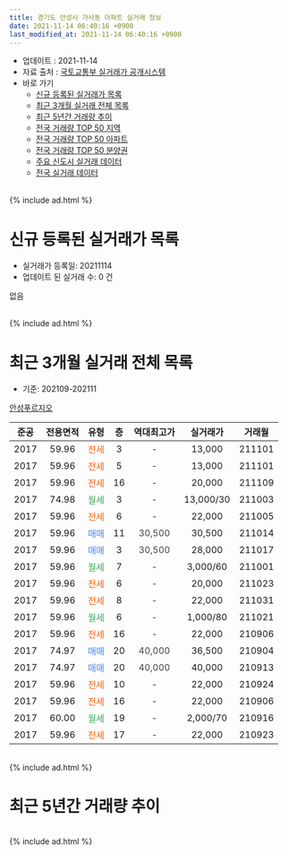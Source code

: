 ```yaml
---
title: 경기도 안성시 가사동 아파트 실거래 정보
date: 2021-11-14 06:40:16 +0900
last_modified_at: 2021-11-14 06:40:16 +0900
---
```


* 업데이트 : 2021-11-14
* 자료 출처 : [국토교통부 실거래가 공개시스템](http://rt.molit.go.kr)
* 바로 가기
    * [신규 등록된 실거래가 목록](#신규-등록된-실거래가-목록)
    * [최근 3개월 실거래 전체 목록](#최근-3개월-실거래-전체-목록)
    * [최근 5년간 거래량 추이](#최근-5년간-거래량-추이)
    * [전국 거래량 TOP 50 지역](https://inasie.github.io/apt-trade-info/최근-3개월-전국에서-가장-거래가-많이-발생한-지역)
    * [전국 거래량 TOP 50 아파트](https://inasie.github.io/apt-trade-info/최근-3개월-전국에서-가장-거래가-많이-발생한-아파트)
    * [전국 거래량 TOP 50 분양권](https://inasie.github.io/apt-trade-info/최근-3개월-전국에서-가장-거래가-많이-발생한-분양권)
    * [주요 신도시 실거래 데이터](https://inasie.github.io/apt-trade-info/주요-신도시)
    * [전국 실거래 데이터](https://inasie.github.io/apt-trade-info/전국)
<br>
{% include ad.html %}
<br>

# 신규 등록된 실거래가 목록
* 실거래가 등록일: 20211114
* 업데이트 된 실거래 수: 0 건

없음

<br>
{% include ad.html %}
<br>

# 최근 3개월 실거래 전체 목록
* 기준: 202109-202111


[안성푸르지오](https://search.naver.com/search.naver?query=%EA%B2%BD%EA%B8%B0%EB%8F%84+%EC%95%88%EC%84%B1%EC%8B%9C+%EA%B0%80%EC%82%AC%EB%8F%99+%EC%95%88%EC%84%B1%ED%91%B8%EB%A5%B4%EC%A7%80%EC%98%A4)

|준공|전용면적|유형|층|역대최고가|실거래가|거래월|
|:---:|:---:|:---:|:---:|:---:|:---:|:---:|
|2017|59.96|<span style="color:#ff5a00">전세</span>|3|<span style="color:#444444">-</span>|13,000|211101|
|2017|59.96|<span style="color:#ff5a00">전세</span>|5|<span style="color:#444444">-</span>|13,000|211101|
|2017|59.96|<span style="color:#ff5a00">전세</span>|16|<span style="color:#444444">-</span>|20,000|211109|
|2017|74.98|<span style="color:#34a853">월세</span>|3|<span style="color:#444444">-</span>|13,000/30|211003|
|2017|59.96|<span style="color:#ff5a00">전세</span>|6|<span style="color:#444444">-</span>|22,000|211005|
|2017|59.96|<span style="color:#4285f3">매매</span>|11|<span style="color:#444444">30,500</span>|30,500|211014|
|2017|59.96|<span style="color:#4285f3">매매</span>|3|<span style="color:#444444">30,500</span>|28,000|211017|
|2017|59.96|<span style="color:#34a853">월세</span>|7|<span style="color:#444444">-</span>|3,000/60|211001|
|2017|59.96|<span style="color:#ff5a00">전세</span>|6|<span style="color:#444444">-</span>|20,000|211023|
|2017|59.96|<span style="color:#ff5a00">전세</span>|8|<span style="color:#444444">-</span>|22,000|211031|
|2017|59.96|<span style="color:#34a853">월세</span>|6|<span style="color:#444444">-</span>|1,000/80|211021|
|2017|59.96|<span style="color:#ff5a00">전세</span>|16|<span style="color:#444444">-</span>|22,000|210906|
|2017|74.97|<span style="color:#4285f3">매매</span>|20|<span style="color:#444444">40,000</span>|36,500|210904|
|2017|74.97|<span style="color:#4285f3">매매</span>|20|<span style="color:#444444">40,000</span>|40,000|210913|
|2017|59.96|<span style="color:#ff5a00">전세</span>|10|<span style="color:#444444">-</span>|22,000|210924|
|2017|59.96|<span style="color:#ff5a00">전세</span>|16|<span style="color:#444444">-</span>|22,000|210906|
|2017|60.00|<span style="color:#34a853">월세</span>|19|<span style="color:#444444">-</span>|2,000/70|210916|
|2017|59.96|<span style="color:#ff5a00">전세</span>|17|<span style="color:#444444">-</span>|22,000|210923|


<br>
{% include ad.html %}
<br>

# 최근 5년간 거래량 추이


<div style="width:100%;">
    <canvas id="deal_progress" height="200"></canvas>
</div>

<script>
new Chart(document.getElementById("deal_progress"), {
    type: 'line',
    data: {
        labels: ['201611','201612','201701','201702','201703','201704','201705','201706','201707','201708','201709','201710','201711','201712','201801','201802','201803','201804','201805','201806','201807','201808','201809','201810','201811','201812','201901','201902','201903','201904','201905','201906','201907','201908','201909','201910','201911','201912','202001','202002','202003','202004','202005','202006','202007','202008','202009','202010','202011','202012','202101','202102','202103','202104','202105','202106','202107','202108','202109','202110','202111'],
        datasets: [{
            label: '매매',
            pointRadius: 1,
            data: [0, 0, 0, 0, 0, 0, 0, 0, 0, 0, 0, 0, 0, 0, 15, 4, 10, 10, 6, 3, 6, 1, 1, 1, 0, 0, 2, 2, 1, 1, 0, 2, 1, 3, 1, 2, 6, 5, 1, 1, 3, 1, 2, 8, 2, 3, 0, 4, 3, 10, 9, 9, 6, 33, 16, 3, 1, 1, 2, 2, 0],
            borderColor: "rgba(255, 201, 14, 1)",
            backgroundColor: "rgba(255, 201, 14, 0.5)",
            fill: false,
            lineTension: 0
        },{
            label: '전월세',
            pointRadius: 1,
            data: [0, 0, 0, 0, 0, 0, 0, 0, 0, 1, 0, 6, 9, 14, 32, 28, 27, 5, 10, 4, 4, 3, 2, 0, 1, 2, 1, 2, 7, 2, 2, 2, 4, 0, 1, 4, 5, 7, 7, 13, 3, 2, 4, 7, 4, 0, 2, 3, 1, 3, 2, 3, 1, 0, 5, 2, 3, 3, 5, 6, 3],
            borderColor: "rgba(0, 141, 185, 1)",
            backgroundColor: "rgba(0, 141, 185, 0.5)",
            fill: false,
            lineTension: 0
        }
        ]
    },
    options: {
        responsive: true,
        title: {
            display: false
        },
        tooltips: {
            mode: 'index',
            intersect: false
        },
        hover: {
            mode: 'nearest',
            intersect: true
        },
        scales: {
            xAxes: [{
                display: true,
                scaleLabel: {
                    display: true,
                    labelString: '년/월'
                }
            }],
            yAxes: [{
                display: true,
                ticks: {
                    suggestedMin: 0,
                },
                scaleLabel: {
                    display: true,
                    labelString: '실거래 수'
                }
            }]
        }
    }
});

</script>


<br>
{% include ad.html %}
<br>

